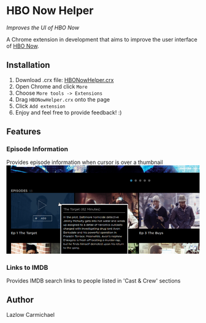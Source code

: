 # HBO Now Helper
*Improves the UI of HBO Now*

A Chrome extension in development that aims to improve the user interface
of [HBO Now](https://www.hbonow.com).

## Installation
1. Download .crx file: [HBONowHelper.crx](https://github.com/lzlw/HBONowHelper/raw/build/build/HBONowHelper.crx)
2. Open Chrome and click `More`
3. Choose `More tools -> Extensions`
4. Drag `HBONowHelper.crx` onto the page
5. Click `Add extension`
6. Enjoy and feel free to provide feedback! :)

## Features

### Episode Information
Provides episode information when cursor is over a thumbnail
![alt text](https://github.com/lzlw/HBONowHelper/raw/build/doc/infobox.png "Episode information box")

### Links to IMDB
Provides IMDB search links to people listed in 'Cast & Crew' sections

## Author
Lazlow Carmichael
